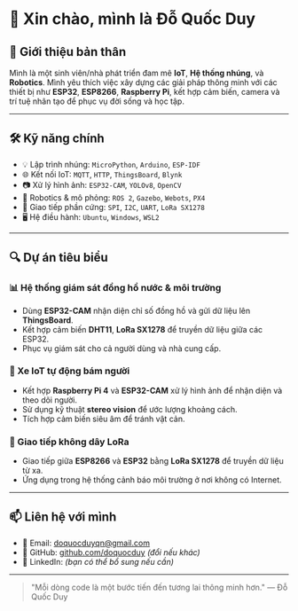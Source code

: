 # 👋 Xin chào, mình là Đỗ Quốc Duy

## 🚀 Giới thiệu bản thân

Mình là một sinh viên/nhà phát triển đam mê **IoT**, **Hệ thống nhúng**, và **Robotics**. Mình yêu thích việc xây dựng các giải pháp thông minh với các thiết bị như **ESP32**, **ESP8266**, **Raspberry Pi**, kết hợp cảm biến, camera và trí tuệ nhân tạo để phục vụ đời sống và học tập.

---

## 🛠️ Kỹ năng chính

- 💡 Lập trình nhúng: `MicroPython`, `Arduino`, `ESP-IDF`
- 🌐 Kết nối IoT: `MQTT`, `HTTP`, `ThingsBoard`, `Blynk`
- 📷 Xử lý hình ảnh: `ESP32-CAM`, `YOLOv8`, `OpenCV`
- 🤖 Robotics & mô phỏng: `ROS 2`, `Gazebo`, `Webots`, `PX4`
- 📡 Giao tiếp phần cứng: `SPI`, `I2C`, `UART`, `LoRa SX1278`
- 🖥️ Hệ điều hành: `Ubuntu`, `Windows`, `WSL2`

---

## 🔍 Dự án tiêu biểu

### 📊 Hệ thống giám sát đồng hồ nước & môi trường
- Dùng **ESP32-CAM** nhận diện chỉ số đồng hồ và gửi dữ liệu lên **ThingsBoard**.
- Kết hợp cảm biến **DHT11**, **LoRa SX1278** để truyền dữ liệu giữa các ESP32.
- Phục vụ giám sát cho cả người dùng và nhà cung cấp.

### 🚗 Xe IoT tự động bám người
- Kết hợp **Raspberry Pi 4** và **ESP32-CAM** xử lý hình ảnh để nhận diện và theo dõi người.
- Sử dụng kỹ thuật **stereo vision** để ước lượng khoảng cách.
- Tích hợp cảm biến siêu âm để tránh vật cản.

### 📶 Giao tiếp không dây LoRa
- Giao tiếp giữa **ESP8266** và **ESP32** bằng **LoRa SX1278** để truyền dữ liệu từ xa.
- Ứng dụng trong hệ thống cảnh báo môi trường ở nơi không có Internet.

---

## 📫 Liên hệ với mình

- 📧 Email: [doquocduyqn@gmail.com](mailto:doquocduyqn@gmail.com)  
- 🐙 GitHub: [github.com/doquocduy](https://github.com/doquocduy) *(đổi nếu khác)*
- 🔗 LinkedIn: *(bạn có thể bổ sung nếu cần)*

---

> "Mỗi dòng code là một bước tiến đến tương lai thông minh hơn." — Đỗ Quốc Duy
